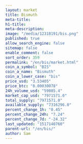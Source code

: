 ```yaml
---
layout: market
title: Bismuth
meta-title: 
h1-title: 
meta-description: 
image: "/media/12318191/bis.png"
published: true
allow_search_engine: false
sitemap: false
enable_comment: false
sort_order: 359
permalink: "/en/bis/market.html"
coin_a_symbol: "BIS"
coin_a_name: "Bismuth"
coin_a_lower_case: "bis"
price_usd: "3.53405"
price_btc: "0.00030078"
24h_volume_usd: "59805.4"
market_cap_usd: "7971571.0"
total_supply: "7971571.0"
available_supply: "7316296.0"
percent_change_1h: "0.45"
percent_change_24h: "7.24"
percent_change_7d: "-24.32"
last_updated: "1517140760"
parent-url: "/en/bis/"
author: Sam
---
```


